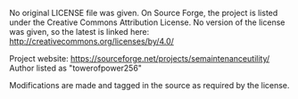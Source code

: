 No original LICENSE file was given. On Source Forge, the project is listed
under the Creative Commons Attribution License. No version of the license was
given, so the latest is linked here:
http://creativecommons.org/licenses/by/4.0/

Project website: https://sourceforge.net/projects/semaintenanceutility/
Author listed as "towerofpower256"

Modifications are made and tagged in the source as required by the license.
